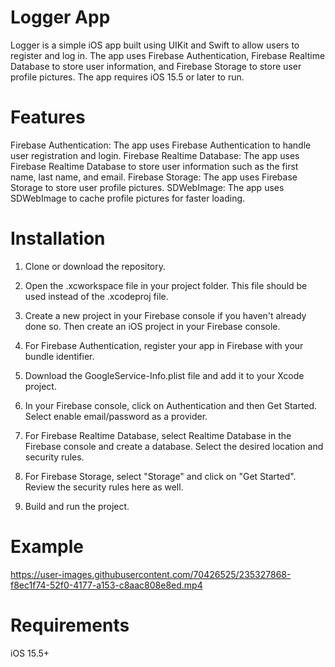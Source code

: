 # Logger App
Logger is a simple iOS app built using UIKit and Swift to allow users to register and log in. The app uses Firebase Authentication, Firebase Realtime Database to store user information, and Firebase Storage to store user profile pictures. The app requires iOS 15.5 or later to run.

# Features
Firebase Authentication: The app uses Firebase Authentication to handle user registration and login.
Firebase Realtime Database: The app uses Firebase Realtime Database to store user information such as the first name, last name, and email.
Firebase Storage: The app uses Firebase Storage to store user profile pictures.
SDWebImage: The app uses SDWebImage to cache profile pictures for faster loading.

# Installation
1. Clone or download the repository.

2. Open the .xcworkspace file in your project folder. This file should be used instead of the .xcodeproj file.

3. Create a new project in your Firebase console if you haven't already done so. Then create an iOS project in your Firebase console.

4. For Firebase Authentication, register your app in Firebase with your bundle identifier.

5. Download the GoogleService-Info.plist file and add it to your Xcode project.

6. In your Firebase console, click on Authentication and then Get Started. Select enable email/password as a provider.

7. For Firebase Realtime Database, select Realtime Database in the Firebase console and create a database. Select the desired location and security rules.

8. For Firebase Storage, select "Storage" and click on "Get Started". Review the security rules here as well.

9. Build and run the project.

# Example
https://user-images.githubusercontent.com/70426525/235327868-f8ec1f74-52f0-4177-a153-c8aac808e8ed.mp4

# Requirements
iOS 15.5+
